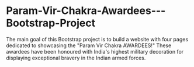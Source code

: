 # Param-Vir-Chakra-Awardees---Bootstrap-Project
The main goal of this Bootstrap project is to build a website with four pages dedicated to showcasing the "Param Vir Chakra AWARDEES!" These awardees have been honoured with India's highest military decoration for displaying exceptional bravery in the Indian armed forces. 
